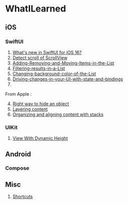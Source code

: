 # WhatILearned

## iOS

### SwiftUI

1. [What's new in SwiftUI for iOS 16?](https://github.com/H-Ghadirian/Whats_New_in_SwiftUI)
2. [Detect scroll of ScrollView](https://github.com/H-Ghadirian/ScrollView-in-SwiftUI)
3. [Adding-Removing-and-Moving-Items-in-the-List](https://github.com/H-Ghadirian/Adding-Removing-and-Moving-Items-in-the-List)
4. [Filtering-results-in-a-List](https://github.com/H-Ghadirian/Filtering-results-in-a-List)
5. [Changing-background-color-of-the-List](https://github.com/H-Ghadirian/Changing-background-color-of-the-List)
6. [Driving-changes-in-your-UI-with-state-and-bindings](https://github.com/H-Ghadirian/Driving-changes-in-your-UI-with-state-and-bindings)
7. 


From Apple :

4. [Right way to hide an object](https://github.com/H-Ghadirian/Swiftui-Choosing-the-right-way-to-hide-a-view)
5. [Layering content](https://github.com/H-Ghadirian/Layering-content)
6. [Organizing and aligning content with stacks](https://github.com/H-Ghadirian/Organizing-and-aligning-content-with-stacks)

### UIKit
1. [View With Dynamic Height](https://github.com/H-Ghadirian/ViewWithDynamicHeight)

## Android

### Compose


## Misc
1. [Shortcuts](https://github.com/H-Ghadirian/What-I-Learned/blob/main/Shortcuts.md)
